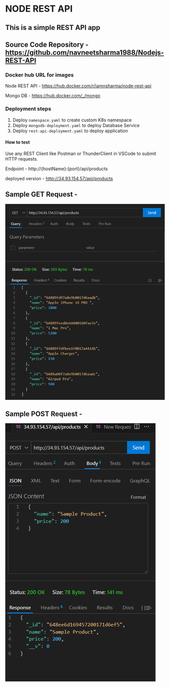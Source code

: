 # NODE REST API

## This is a simple REST API app

## Source Code Repository - https://github.com/navneetsharma1988/Nodejs-REST-API

### Docker hub URL for images

Node REST API - https://hub.docker.com/r/iamnsharma/node-rest-api

Mongo DB - https://hub.docker.com/_/mongo

### Deployment steps

1. Deploy `namespace.yaml` to create custom K8s namespace
2. Deploy `mongodb-deployment.yaml` to deploy Database Service
3. Deploy `rest-api-deployment.yaml` to deploy application

#### How to test

Use any REST Client like Postman or ThunderClient in VSCode to submit HTTP requests.

Endpoint - http://{hostName}:{port}/api/products

deployed version - http://34.93.154.57/api/products 

## Sample GET Request - 
![Alt text](image.png)

## Sample POST Request - 

![Alt text](image-1.png)

